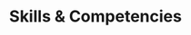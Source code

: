 ---
title: "Skills & Competencies"
description: List of skills a tech principal must be capable of
image_url: "images/features/noun_branding_1885335.svg"
featured: true
weight: 1
---